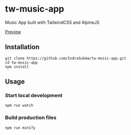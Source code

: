 # tw-music-app

Music App built with TailwindCSS and AlpineJS

[Preview](https://indrasukma.github.io/tw-music-app/)

## Installation

```
git clone https://github.com/IndraSukma/tw-music-app.git
cd tw-music-app
npm install
```

## Usage

### Start local development

```
npm run watch
```

### Build production files

```
npm run minify
```

